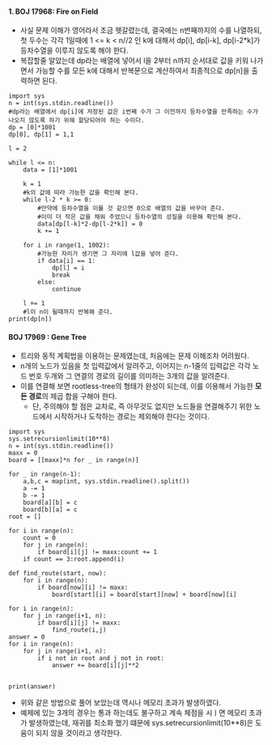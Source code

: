 #### 1. BOJ 17968: Fire on Field
- 사실 문제 이해가 영어라서 조금 헷갈렸는데, 결국에는 n번째까지의 수를 나열하되, 첫 두수는 각각 1일때에 1 <= k < n//2 인 k에 대해서 dp[i], dp[i-k], dp[i-2*k]가 등차수열을 이루지 않도록 해야 한다.
- 복잡할줄 알았는데 dp라는 배열에 넣어서 l을 2부터 n까지 순서대로 값을 키워 나가면서 가능할 수를 모든 k에 대해서 반복문으로 계산하여서 최종적으로 dp[n]을 출력하면 된다.
```py3
import sys
n = int(sys.stdin.readline())
#dp라는 배열에서 dp[i]에 저장된 값은 i번째 수가 그 이전까지 등차수열을 만족하는 수가 나오지 않도록 하기 위해 할당되어야 하는 수이다.
dp = [0]*1001
dp[0], dp[1] = 1,1

l = 2

while l <= n:
    data = [1]*1001

    k = 1
    #k의 값에 따라 가능한 값을 확인해 본다.
    while l-2 * k >= 0:
        #만약에 등차수열을 이룰 것 같으면 0으로 배열의 값을 바꾸어 준다.
        #이미 더 작은 값을 채워 주었으니 등차수열의 성질을 이용해 확인해 본다.
        data[dp[l-k]*2-dp[l-2*k]] = 0
        k += 1

    for i in range(1, 1002):
        #가능한 자리가 생기면 그 자리에 l값을 넣어 준다.
        if data[i] == 1:
            dp[l] = i
            break
        else:
            continue

    l += 1
    #l이 n이 될때까지 반복해 준다.
print(dp[n])
```


#### BOJ 17969 : Gene Tree
- 트리와 동적 계획법을 이용하는 문제였는데, 처음에는 문제 이해조차 어려웠다.
- n개의 노드가 있음을 첫 입력값에서 알려주고, 이어지는 n-1줄의 입력값은 각각 노드 번호 두개와 그 연결의 경로의 길이를 의미하는 3개의 값을 알려준다.
- 이를 연결해 보면 rootless-tree의 형태가 완성이 되는데, 이를 이용해서 가능한 **모든 경로**의 제곱 합을 구해야 한다.
  - 단, 주의해야 할 점은 교차로, 즉 아무것도 없지만 노드들을 연결해주기 위한 노드에서 시작하거나 도착하는 경로는 제외해야 한다는 것이다.
```py3
import sys
sys.setrecursionlimit(10**8)
n = int(sys.stdin.readline())
maxx = 0
board = [[maxx]*n for _ in range(n)]

for _ in range(n-1):
    a,b,c = map(int, sys.stdin.readline().split())
    a -= 1
    b -= 1
    board[a][b] = c
    board[b][a] = c
root = []

for i in range(n):
    count = 0
    for j in range(n):
        if board[i][j] != maxx:count += 1
    if count == 3:root.append(i)

def find_route(start, now):
    for i in range(n):
        if board[now][i] != maxx:
            board[start][i] = board[start][now] + board[now][i]

for i in range(n):
    for j in range(i+1, n):
        if board[i][j] != maxx:
            find_route(i,j)
answer = 0
for i in range(n):
    for j in range(i+1, n):
        if i not in root and j not in root:
            answer += board[i][j]**2


print(answer)
```
- 위와 같은 방법으로 풀어 보았는데 역시나 메모리 초과가 발생하였다.
- 예제에 있는 3개의 경우는 통과 하는데도 불구하고 계속 체점을 시ㅣ면 메모리 초과가 발생하였는데, 재귀를 최소화 했기 떄문에 sys.setrecursionlimit(10**8)은 도움이 되지 않을 것이라고 생각한다.
